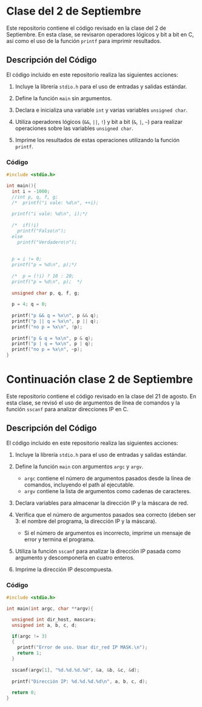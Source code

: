 
# Clase del 2 de Septiembre

Este repositorio contiene el código revisado en la clase del 2 de Septiembre. En esta clase, se revisaron operadores lógicos y bit a bit en C, así como el uso de la función `printf` para imprimir resultados.

## Descripción del Código

El código incluido en este repositorio realiza las siguientes acciones:

1. Incluye la librería `stdio.h` para el uso de entradas y salidas estándar.

2. Define la función `main` sin argumentos.

3. Declara e inicializa una variable `int` y varias variables `unsigned char`.

4. Utiliza operadores lógicos (`&&`, `||`, `!`) y bit a bit (`&`, `|`, `~`) para realizar operaciones sobre las variables `unsigned char`.

5. Imprime los resultados de estas operaciones utilizando la función `printf`.

### Código

```c
#include <stdio.h>

int main(){
  int i = -1000;
  //int p, q, f, g;
  /*  printf("i vale: %d\n", ++i);
  
  printf("i vale: %d\n", i);*/
  
  /*  if(!i)
    printf("Falso\n");
  else
    printf("Verdadero\n");
    
  
  p = i != 0;
  printf("p = %d\n", p);*/
  
  /*  p = (!i) ? 10 : 20;
  printf("p = %d\n", p);  */
  
  unsigned char p, q, f, g;
  
  p = 4; q = 0;
  
  printf("p && q = %x\n", p && q);
  printf("p || q = %x\n", p || q); 
  printf("no p = %x\n", !p);   
  
  printf("p & q = %x\n", p & q);
  printf("p | q = %x\n", p | q);   
  printf("no p = %x\n", ~p);     	
}
```


# Continuación clase 2 de Septiembre

Este repositorio contiene el código revisado en la clase del 21 de agosto. En esta clase, se revisó el uso de argumentos de línea de comandos y la función `sscanf` para analizar direcciones IP en C.

## Descripción del Código

El código incluido en este repositorio realiza las siguientes acciones:

1. Incluye la librería `stdio.h` para el uso de entradas y salidas estándar.

2. Define la función `main` con argumentos `argc` y `argv`.
   - `argc` contiene el número de argumentos pasados desde la línea de comandos, incluyendo el path al ejecutable.
   - `argv` contiene la lista de argumentos como cadenas de caracteres.

3. Declara variables para almacenar la dirección IP y la máscara de red.

4. Verifica que el número de argumentos pasados sea correcto (deben ser 3: el nombre del programa, la dirección IP y la máscara).
   - Si el número de argumentos es incorrecto, imprime un mensaje de error y termina el programa.

5. Utiliza la función `sscanf` para analizar la dirección IP pasada como argumento y descomponerla en cuatro enteros.

6. Imprime la dirección IP descompuesta.

### Código

```c
#include <stdio.h>

int main(int argc, char **argv){

  unsigned int dir_host, mascara;
  unsigned int a, b, c, d;

  if(argc != 3)
  {
    printf("Error de uso. Usar dir_red IP MASK.\n");
    return 1;
  }
  
  sscanf(argv[1], "%d.%d.%d.%d", &a, &b, &c, &d);
  
  printf("Dirección IP: %d.%d.%d.%d\n", a, b, c, d);
  
  return 0;
}

